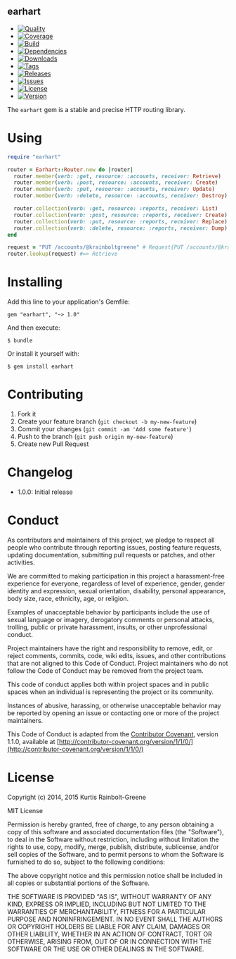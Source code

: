 earhart
-------

  - [![Quality](http://img.shields.io/codeclimate/github/krainboltgreene/earhart.gem.svg?style=flat-square)](https://codeclimate.com/github/krainboltgreene/earhart.gem)
  - [![Coverage](http://img.shields.io/codeclimate/coverage/github/krainboltgreene/earhart.gem.svg?style=flat-square)](https://codeclimate.com/github/krainboltgreene/earhart.gem)
  - [![Build](http://img.shields.io/travis-ci/krainboltgreene/earhart.gem.svg?style=flat-square)](https://travis-ci.org/krainboltgreene/earhart.gem)
  - [![Dependencies](http://img.shields.io/gemnasium/krainboltgreene/earhart.gem.svg?style=flat-square)](https://gemnasium.com/krainboltgreene/earhart.gem)
  - [![Downloads](http://img.shields.io/gem/dtv/earhart.svg?style=flat-square)](https://rubygems.org/gems/earhart)
  - [![Tags](http://img.shields.io/github/tag/krainboltgreene/earhart.gem.svg?style=flat-square)](http://github.com/krainboltgreene/earhart.gem/tags)
  - [![Releases](http://img.shields.io/github/release/krainboltgreene/earhart.gem.svg?style=flat-square)](http://github.com/krainboltgreene/earhart.gem/releases)
  - [![Issues](http://img.shields.io/github/issues/krainboltgreene/earhart.gem.svg?style=flat-square)](http://github.com/krainboltgreene/earhart.gem/issues)
  - [![License](http://img.shields.io/badge/license-MIT-brightgreen.svg?style=flat-square)](http://opensource.org/licenses/MIT)
  - [![Version](http://img.shields.io/gem/v/earhart.svg?style=flat-square)](https://rubygems.org/gems/earhart)


The `earhart` gem is a stable and precise HTTP routing library.


Using
=====

``` ruby
require "earhart"

router = Earhart::Router.new do |router|
  router.member(verb: :get, resource: :accounts, receiver: Retrieve)
  router.member(verb: :post, resource: :accounts, receiver: Create)
  router.member(verb: :put, resource: :accounts, receiver: Update)
  router.member(verb: :delete, resource: :accounts, receiver: Destroy)

  router.collection(verb: :get, resource: :reports, receiver: List)
  router.collection(verb: :post, resource: :reports, receiver: Create)
  router.collection(verb: :put, resource: :reports, receiver: Replace)
  router.collection(verb: :delete, resource: :reports, receiver: Dump)
end

request = "PUT /accounts/@krainboltgreene" # Request{PUT /accounts/@krainboltgreene}
router.lookup(request) #=> Retrieve
```


Installing
==========

Add this line to your application's Gemfile:

    gem "earhart", "~> 1.0"

And then execute:

    $ bundle

Or install it yourself with:

    $ gem install earhart


Contributing
============

  1. Fork it
  2. Create your feature branch (`git checkout -b my-new-feature`)
  3. Commit your changes (`git commit -am 'Add some feature'`)
  4. Push to the branch (`git push origin my-new-feature`)
  5. Create new Pull Request


Changelog
=========

  - 1.0.0: Initial release


Conduct
=======

As contributors and maintainers of this project, we pledge to respect all people who contribute through reporting issues, posting feature requests, updating documentation, submitting pull requests or patches, and other activities.

We are committed to making participation in this project a harassment-free experience for everyone, regardless of level of experience, gender, gender identity and expression, sexual orientation, disability, personal appearance, body size, race, ethnicity, age, or religion.

Examples of unacceptable behavior by participants include the use of sexual language or imagery, derogatory comments or personal attacks, trolling, public or private harassment, insults, or other unprofessional conduct.

Project maintainers have the right and responsibility to remove, edit, or reject comments, commits, code, wiki edits, issues, and other contributions that are not aligned to this Code of Conduct. Project maintainers who do not follow the Code of Conduct may be removed from the project team.

This code of conduct applies both within project spaces and in public spaces when an individual is representing the project or its community.

Instances of abusive, harassing, or otherwise unacceptable behavior may be reported by opening an issue or contacting one or more of the project maintainers.

This Code of Conduct is adapted from the [Contributor Covenant](http://contributor-covenant.org), version 1.1.0, available at [http://contributor-covenant.org/version/1/1/0/](http://contributor-covenant.org/version/1/1/0/)


License
=======

Copyright (c) 2014, 2015 Kurtis Rainbolt-Greene

MIT License

Permission is hereby granted, free of charge, to any person obtaining
a copy of this software and associated documentation files (the
"Software"), to deal in the Software without restriction, including
without limitation the rights to use, copy, modify, merge, publish,
distribute, sublicense, and/or sell copies of the Software, and to
permit persons to whom the Software is furnished to do so, subject to
the following conditions:

The above copyright notice and this permission notice shall be
included in all copies or substantial portions of the Software.

THE SOFTWARE IS PROVIDED "AS IS", WITHOUT WARRANTY OF ANY KIND,
EXPRESS OR IMPLIED, INCLUDING BUT NOT LIMITED TO THE WARRANTIES OF
MERCHANTABILITY, FITNESS FOR A PARTICULAR PURPOSE AND
NONINFRINGEMENT. IN NO EVENT SHALL THE AUTHORS OR COPYRIGHT HOLDERS BE
LIABLE FOR ANY CLAIM, DAMAGES OR OTHER LIABILITY, WHETHER IN AN ACTION
OF CONTRACT, TORT OR OTHERWISE, ARISING FROM, OUT OF OR IN CONNECTION
WITH THE SOFTWARE OR THE USE OR OTHER DEALINGS IN THE SOFTWARE.
